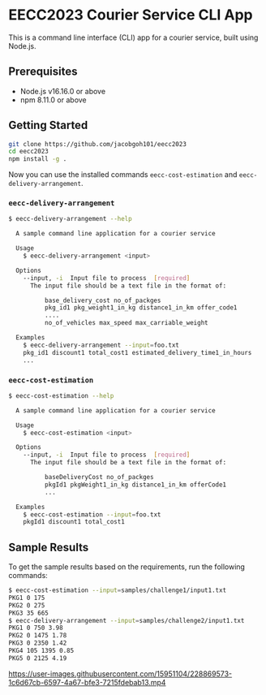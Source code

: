 # EECC2023 Courier Service CLI App

This is a command line interface (CLI) app for a courier service, built using Node.js.

## Prerequisites

- Node.js v16.16.0 or above
- npm 8.11.0 or above

## Getting Started

```bash
git clone https://github.com/jacobgoh101/eecc2023
cd eecc2023
npm install -g .
```

Now you can use the installed commands `eecc-cost-estimation` and `eecc-delivery-arrangement`.

### `eecc-delivery-arrangement`

```bash
$ eecc-delivery-arrangement --help

  A sample command line application for a courier service

  Usage
    $ eecc-delivery-arrangement <input>

  Options
    --input, -i  Input file to process  [required]
      The input file should be a text file in the format of:

          base_delivery_cost no_of_packges
          pkg_id1 pkg_weight1_in_kg distance1_in_km offer_code1
          ....
          no_of_vehicles max_speed max_carriable_weight

  Examples
    $ eecc-delivery-arrangement --input=foo.txt
    pkg_id1 discount1 total_cost1 estimated_delivery_time1_in_hours
    ...
```

### `eecc-cost-estimation`

```bash
$ eecc-cost-estimation --help

  A sample command line application for a courier service

  Usage
    $ eecc-cost-estimation <input>

  Options
    --input, -i  Input file to process  [required]
      The input file should be a text file in the format of:

          baseDeliveryCost no_of_packges
          pkgId1 pkgWeight1_in_kg distance1_in_km offerCode1
          ...

  Examples
    $ eecc-cost-estimation --input=foo.txt
    pkgId1 discount1 total_cost1
```

## Sample Results

To get the sample results based on the requirements, run the following commands:

```bash
$ eecc-cost-estimation --input=samples/challenge1/input1.txt
PKG1 0 175
PKG2 0 275
PKG3 35 665
$ eecc-delivery-arrangement --input=samples/challenge2/input1.txt
PKG1 0 750 3.98
PKG2 0 1475 1.78
PKG3 0 2350 1.42
PKG4 105 1395 0.85
PKG5 0 2125 4.19
```


https://user-images.githubusercontent.com/15951104/228869573-1c6d67cb-6597-4a67-bfe3-7215fdebab13.mp4

